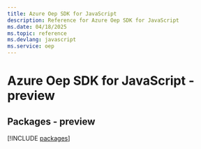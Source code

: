 ```yaml
---
title: Azure Oep SDK for JavaScript
description: Reference for Azure Oep SDK for JavaScript
ms.date: 04/18/2025
ms.topic: reference
ms.devlang: javascript
ms.service: oep
---
```

# Azure Oep SDK for JavaScript - preview
## Packages - preview
[!INCLUDE [packages](oep-index.md)]